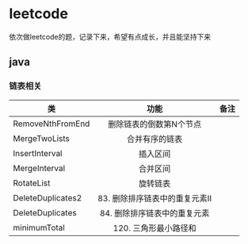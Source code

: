# leetcode
依次做leetcode的题，记录下来，希望有点成长，并且能坚持下来

## java

### 链表相关
| 类   |      功能      |  备注 |
|----------|:-------------:|------:|
| RemoveNthFromEnd |  删除链表的倒数第N个节点 |  |
| MergeTwoLists |  合并有序的链表 |  |
| InsertInterval |  插入区间 |  |
| MergeInterval |  合并区间 |  |
| RotateList |  旋转链表 |  |
| DeleteDuplicates2 |  83. 删除排序链表中的重复元素Ⅱ |  |
| DeleteDuplicates |  84. 删除排序链表中的重复元素 |  |
| minimumTotal |  120. 三角形最小路径和 |  |

